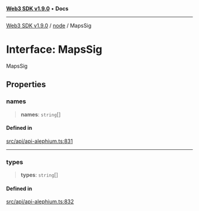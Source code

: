[**Web3 SDK v1.9.0**](../../../README.md) • **Docs**

***

[Web3 SDK v1.9.0](../../../globals.md) / [node](../README.md) / MapsSig

# Interface: MapsSig

MapsSig

## Properties

### names

> **names**: `string`[]

#### Defined in

[src/api/api-alephium.ts:831](https://github.com/Mystic-Nayy/alephium-web3/blob/ee41f5e0e7d7fb0b155fe62f05b2ac03772895ca/packages/web3/src/api/api-alephium.ts#L831)

***

### types

> **types**: `string`[]

#### Defined in

[src/api/api-alephium.ts:832](https://github.com/Mystic-Nayy/alephium-web3/blob/ee41f5e0e7d7fb0b155fe62f05b2ac03772895ca/packages/web3/src/api/api-alephium.ts#L832)

